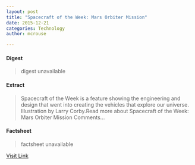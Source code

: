```yaml
---
layout: post
title: "Spacecraft of the Week: Mars Orbiter Mission"
date: 2015-12-21
categories: Technology
author: mcrouse

---
```



#### Digest
>digest unavailable

#### Extract
>Spacecraft of the Week is a feature showing the engineering and design that went into creating the vehicles that explore our universe. Illustration by Larry Corby.Read more about Spacecraft of the Week: Mars Orbiter Mission Comments...

#### Factsheet
>factsheet unavailable

[Visit Link](http://www.pddnet.com/news/2015/08/spacecraft-week-mars-orbiter-mission)


